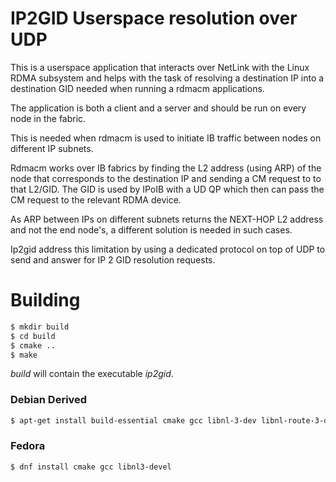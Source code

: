 # IP2GID Userspace resolution over UDP

This is a userspace application that interacts over NetLink with the Linux
RDMA subsystem and helps with the task of resolving a destination IP into
a destination GID needed when running a rdmacm applications.

The application is both a client and a server and should be run on every
node in the fabric.

This is needed when rdmacm is used to initiate IB traffic between nodes
on different IP subnets.

Rdmacm works over IB fabrics by finding the L2 address (using ARP) of the node
that corresponds to the destination IP and sending a CM request to to that L2/GID.
The GID is used by IPoIB with a UD QP which then can pass the CM request to the
relevant RDMA device.

As ARP between IPs on different subnets returns the NEXT-HOP L2 address and not
the end node's, a different solution is needed in such cases.

Ip2gid address this limitation by using a dedicated protocol on top of UDP
to send and answer for IP 2 GID resolution requests.

# Building
```sh
$ mkdir build
$ cd build
$ cmake ..
$ make
```

*build* will contain the executable *ip2gid*.

### Debian Derived
```sh
$ apt-get install build-essential cmake gcc libnl-3-dev libnl-route-3-dev
```

### Fedora
```sh
$ dnf install cmake gcc libnl3-devel
```
